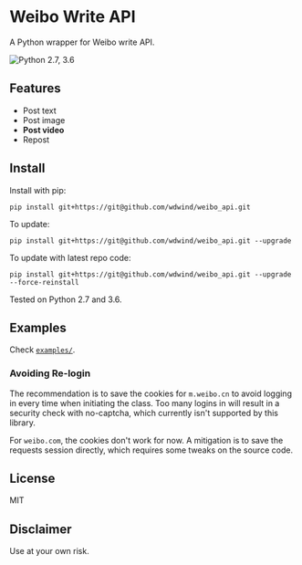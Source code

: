 # Weibo Write API

A Python wrapper for Weibo write API.

![Python 2.7, 3.6](https://img.shields.io/badge/Python-2.7%2C%203.6-3776ab.svg?maxAge=2592000)

## Features

* Post text
* Post image
* **Post video**
* Repost

## Install

Install with pip:

``pip install git+https://git@github.com/wdwind/weibo_api.git``

To update:

``pip install git+https://git@github.com/wdwind/weibo_api.git --upgrade``

To update with latest repo code:

``pip install git+https://git@github.com/wdwind/weibo_api.git --upgrade --force-reinstall``

Tested on Python 2.7 and 3.6.

## Examples

Check [``examples/``](examples/).

### Avoiding Re-login

The recommendation is to save the cookies for `m.weibo.cn` to avoid logging in every time when initiating the class. Too many logins in will result in a security check with no-captcha, which currently isn't supported by this library. 

For `weibo.com`, the cookies don't work for now. A mitigation is to save the requests session directly, which requires some tweaks on the source code.

## License

MIT

## Disclaimer

Use at your own risk.
